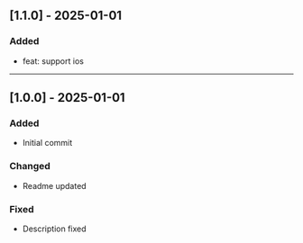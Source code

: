 ## [1.1.0] - 2025-01-01

### Added

- feat: support ios

--------

## [1.0.0] - 2025-01-01

### Added

- Initial commit

### Changed

- Readme updated

### Fixed

- Description fixed

